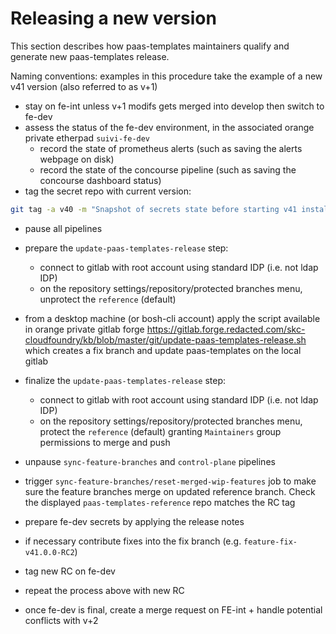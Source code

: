 

# Releasing a new version

This section describes how paas-templates maintainers qualify and generate new paas-templates release.

Naming conventions: examples in this procedure take the example of a new v41 version (also referred to as v+1)

* stay on fe-int unless v+1 modifs gets merged into develop then switch to fe-dev 
* assess the status of the fe-dev environment, in the associated orange private etherpad `suivi-fe-dev`
   * record the state of prometheus alerts (such as saving the alerts webpage on disk)
   * record the state of the concourse pipeline (such as saving the concourse dashboard status)  
* tag the secret repo with current version: 

```sh
git tag -a v40 -m "Snapshot of secrets state before starting v41 installation"
```

* pause all pipelines
* prepare the `update-paas-templates-release` step:
   * connect to gitlab with root account using standard IDP (i.e. not ldap IDP)
   * on the repository settings/repository/protected branches menu, unprotect the `reference` (default)   
* from a desktop machine (or bosh-cli account) apply the script available in orange private gitlab forge https://gitlab.forge.redacted.com/skc-cloudfoundry/kb/blob/master/git/update-paas-templates-release.sh which creates a fix branch and update paas-templates on the local gitlab
* finalize the `update-paas-templates-release` step:
   * connect to gitlab with root account using standard IDP (i.e. not ldap IDP)
   * on the repository settings/repository/protected branches menu, protect the `reference` (default) granting `Maintainers` group permissions to merge and push 
* unpause `sync-feature-branches` and `control-plane` pipelines
* trigger `sync-feature-branches/reset-merged-wip-features` job to make sure the feature branches merge on updated reference branch. Check the displayed `paas-templates-reference` repo matches the RC tag

* prepare fe-dev secrets by applying the release notes
* if necessary contribute fixes into the fix branch (e.g. `feature-fix-v41.0.0-RC2`)
* tag new RC on fe-dev
* repeat the process above with new RC
* once fe-dev is final, create a merge request on FE-int + handle potential conflicts with v+2


